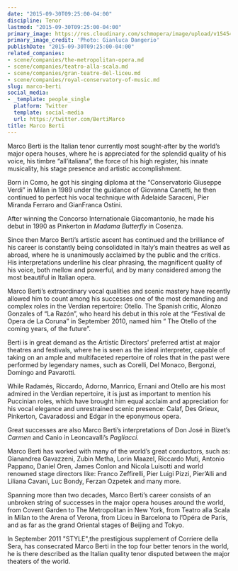 ```yaml
---
date: "2015-09-30T09:25:00-04:00"
discipline: Tenor
lastmod: "2015-09-30T09:25:00-04:00"
primary_image: https://res.cloudinary.com/schmopera/image/upload/v1545409169/media/webhook-uploads/1443619366964/Berti.JPG.JPG
primary_image_credit: 'Photo: Gianluca Dangerio'
publishDate: "2015-09-30T09:25:00-04:00"
related_companies:
- scene/companies/the-metropolitan-opera.md
- scene/companies/teatro-alla-scala.md
- scene/companies/gran-teatre-del-liceu.md
- scene/companies/royal-conservatory-of-music.md
slug: marco-berti
social_media:
- _template: people_single
  platform: Twitter
  template: social-media
  url: https://twitter.com/BertiMarco
title: Marco Berti
---
```


Marco Berti is the Italian tenor currently most sought-after by the world’s major opera houses, where he is appreciated for the splendid quality of his voice, his timbre “all’italiana”, the force of his high register, his innate musicality, his stage presence and artistic accomplishment.

Born in Como, he got his singing diploma at the “Conservatorio Giuseppe Verdi” in Milan in 1989 under the guidance of Giovanna Canetti, he then continued to perfect his vocal technique with Adelaide Saraceni, Pier Miranda Ferraro and GianFranca Ostini.

After winning the Concorso Internationale Giacomantonio, he made his debut in 1990 as Pinkerton in *Madama Butterfly* in Cosenza.

Since then Marco Berti’s artistic ascent has continued and the brilliance of his career is constantly being consolidated in Italy’s main theatres as well as abroad, where he is unanimously acclaimed by the public and the critics. His interpretations underline his clear phrasing, the magnificent quality of his voice, both mellow and powerful, and by many considered among the most beautiful in Italian opera.

Marco Berti’s extraordinary vocal qualities and scenic mastery have recently allowed him to count among his successes one of the most demanding and complex roles in the Verdian repertoire: Otello. The Spanish critic, Alonzo Gonzales of “La Razón”, who heard his debut in this role at the “Festival de Opera de La Coruna” in September 2010, named him “ The Otello of the coming years, of the future”.

Berti is in great demand as the Artistic Directors’ preferred artist at major theatres and festivals, where he is seen as the ideal interpreter, capable of taking on an ample and multifaceted repertoire of roles that in the past were performed by legendary names, such as Corelli, Del Monaco, Bergonzi, Domingo and Pavarotti.

While Radamés, Riccardo, Adorno, Manrico, Ernani and Otello are his most admired in the Verdian repertoire, it is just as important to mention his Puccinian roles, which have brought him equal acclaim and appreciation for his vocal elegance and unrestrained scenic presence: Calaf, Des Grieux, Pinkerton, Cavaradossi and Edgar in the eponymous opera.

Great successes are also Marco Berti’s interpretations of Don José in Bizet’s *Carmen* and Canio in Leoncavalli’s *Pagliacci*.

Marco Berti has worked with many of the world’s great conductors, such as: Gianandrea Gavazzeni, Zubin Metha, Lorin Maazel, Riccardo Muti, Antonio Pappano, Daniel Oren, James Conlon and Nicola Luisotti and world renowned stage directors like: Franco Zeffirelli, Pier Luigi Pizzi, Pier’Alli and Liliana Cavani, Luc Bondy, Ferzan Ozpetek and many more.

Spanning more than two decades, Marco Berti’s career consists of an unbroken string of successes in the major opera houses around the world, from Covent Garden to The Metropolitan in New York, from Teatro alla Scala in Milan to the Arena of Verona, from Liceu in Barcelona to l’Opéra de Paris, and as far as the grand Oriental stages of Beijing and Tokyo.

In September 2011 "STYLE",the prestigious supplement of Corriere della Sera, has consecrated Marco Berti in the top four better tenors in the world, he is  there described as the Italian quality tenor  disputed between the major theaters of the world.
